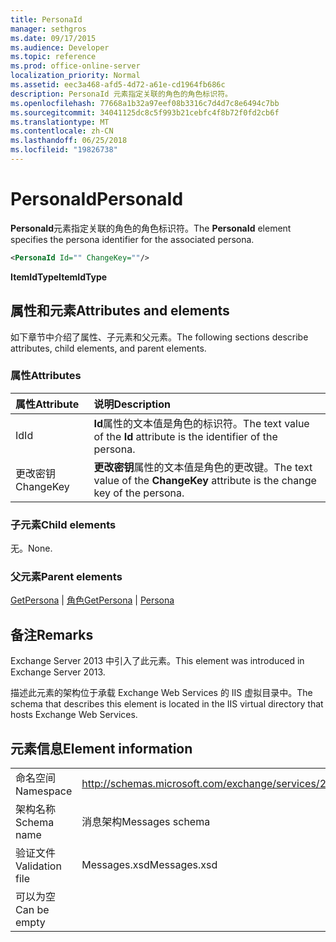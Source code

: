 ```yaml
---
title: PersonaId
manager: sethgros
ms.date: 09/17/2015
ms.audience: Developer
ms.topic: reference
ms.prod: office-online-server
localization_priority: Normal
ms.assetid: eec3a468-afd5-4d72-a61e-cd1964fb686c
description: PersonaId 元素指定关联的角色的角色标识符。
ms.openlocfilehash: 77668a1b32a97eef08b3316c7d4d7c8e6494c7bb
ms.sourcegitcommit: 34041125dc8c5f993b21cebfc4f8b72f0fd2cb6f
ms.translationtype: MT
ms.contentlocale: zh-CN
ms.lasthandoff: 06/25/2018
ms.locfileid: "19826738"
---
```

# <a name="personaid"></a><span data-ttu-id="ded70-103">PersonaId</span><span class="sxs-lookup"><span data-stu-id="ded70-103">PersonaId</span></span>

<span data-ttu-id="ded70-104">**PersonaId**元素指定关联的角色的角色标识符。</span><span class="sxs-lookup"><span data-stu-id="ded70-104">The **PersonaId** element specifies the persona identifier for the associated persona.</span></span> 
  
```XML
<PersonaId Id="" ChangeKey=""/>
```

 <span data-ttu-id="ded70-105">**ItemIdType**</span><span class="sxs-lookup"><span data-stu-id="ded70-105">**ItemIdType**</span></span>
## <a name="attributes-and-elements"></a><span data-ttu-id="ded70-106">属性和元素</span><span class="sxs-lookup"><span data-stu-id="ded70-106">Attributes and elements</span></span>

<span data-ttu-id="ded70-107">如下章节中介绍了属性、子元素和父元素。</span><span class="sxs-lookup"><span data-stu-id="ded70-107">The following sections describe attributes, child elements, and parent elements.</span></span>
  
### <a name="attributes"></a><span data-ttu-id="ded70-108">属性</span><span class="sxs-lookup"><span data-stu-id="ded70-108">Attributes</span></span>

|<span data-ttu-id="ded70-109">**属性**</span><span class="sxs-lookup"><span data-stu-id="ded70-109">**Attribute**</span></span>|<span data-ttu-id="ded70-110">**说明**</span><span class="sxs-lookup"><span data-stu-id="ded70-110">**Description**</span></span>|
|:-----|:-----|
|<span data-ttu-id="ded70-111">Id</span><span class="sxs-lookup"><span data-stu-id="ded70-111">Id</span></span>  <br/> |<span data-ttu-id="ded70-112">**Id**属性的文本值是角色的标识符。</span><span class="sxs-lookup"><span data-stu-id="ded70-112">The text value of the **Id** attribute is the identifier of the persona.</span></span>  <br/> |
|<span data-ttu-id="ded70-113">更改密钥</span><span class="sxs-lookup"><span data-stu-id="ded70-113">ChangeKey</span></span>  <br/> |<span data-ttu-id="ded70-114">**更改密钥**属性的文本值是角色的更改键。</span><span class="sxs-lookup"><span data-stu-id="ded70-114">The text value of the **ChangeKey** attribute is the change key of the persona.</span></span>  <br/> |
   
### <a name="child-elements"></a><span data-ttu-id="ded70-115">子元素</span><span class="sxs-lookup"><span data-stu-id="ded70-115">Child elements</span></span>

<span data-ttu-id="ded70-116">无。</span><span class="sxs-lookup"><span data-stu-id="ded70-116">None.</span></span>
  
### <a name="parent-elements"></a><span data-ttu-id="ded70-117">父元素</span><span class="sxs-lookup"><span data-stu-id="ded70-117">Parent elements</span></span>

<span data-ttu-id="ded70-118">[GetPersona](getpersona.md) | [角色](persona.md)</span><span class="sxs-lookup"><span data-stu-id="ded70-118">[GetPersona](getpersona.md) | [Persona](persona.md)</span></span>
  
## <a name="remarks"></a><span data-ttu-id="ded70-119">备注</span><span class="sxs-lookup"><span data-stu-id="ded70-119">Remarks</span></span>

<span data-ttu-id="ded70-120">Exchange Server 2013 中引入了此元素。</span><span class="sxs-lookup"><span data-stu-id="ded70-120">This element was introduced in Exchange Server 2013.</span></span>
  
<span data-ttu-id="ded70-121">描述此元素的架构位于承载 Exchange Web Services 的 IIS 虚拟目录中。</span><span class="sxs-lookup"><span data-stu-id="ded70-121">The schema that describes this element is located in the IIS virtual directory that hosts Exchange Web Services.</span></span>
  
## <a name="element-information"></a><span data-ttu-id="ded70-122">元素信息</span><span class="sxs-lookup"><span data-stu-id="ded70-122">Element information</span></span>

|||
|:-----|:-----|
|<span data-ttu-id="ded70-123">命名空间</span><span class="sxs-lookup"><span data-stu-id="ded70-123">Namespace</span></span>  <br/> |http://schemas.microsoft.com/exchange/services/2006/messages  <br/> |
|<span data-ttu-id="ded70-124">架构名称</span><span class="sxs-lookup"><span data-stu-id="ded70-124">Schema name</span></span>  <br/> |<span data-ttu-id="ded70-125">消息架构</span><span class="sxs-lookup"><span data-stu-id="ded70-125">Messages schema</span></span>  <br/> |
|<span data-ttu-id="ded70-126">验证文件</span><span class="sxs-lookup"><span data-stu-id="ded70-126">Validation file</span></span>  <br/> |<span data-ttu-id="ded70-127">Messages.xsd</span><span class="sxs-lookup"><span data-stu-id="ded70-127">Messages.xsd</span></span>  <br/> |
|<span data-ttu-id="ded70-128">可以为空</span><span class="sxs-lookup"><span data-stu-id="ded70-128">Can be empty</span></span>  <br/> ||
   

